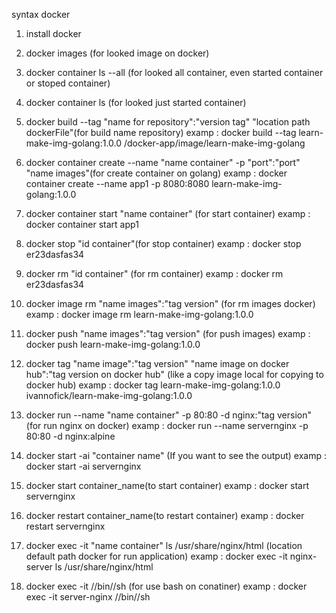syntax docker

1. install docker

2. docker images (for looked image on docker)

3. docker container ls --all (for looked all container, even started container or stoped container)

4. docker container ls (for looked just started container)

5. docker build --tag "name for repository":"version tag" "location path dockerFile"(for build name repository)
examp : docker build --tag learn-make-img-golang:1.0.0 /docker-app/image/learn-make-img-golang

6. docker container create --name "name container" -p "port":"port" "name images"(for create container on golang)
examp : docker container create --name app1 -p 8080:8080 learn-make-img-golang:1.0.0

7. docker container start "name container" (for start container)
examp : docker container start app1

8. docker stop "id container"(for stop container)
examp : docker stop er23dasfas34

9. docker rm "id container" (for rm container)
examp : docker rm er23dasfas34

10. docker image rm "name images":"tag version" (for rm images docker)
examp : docker image rm learn-make-img-golang:1.0.0 

11. docker push "name images":"tag version" (for push images)
examp : docker push learn-make-img-golang:1.0.0 

12. docker tag "name image":"tag version" "name image on docker hub":"tag version on docker hub" (like a copy image local for copying to docker hub)
examp : docker tag learn-make-img-golang:1.0.0 ivannofick/learn-make-img-golang:1.0.0

13. docker run --name "name container" -p 80:80 -d nginx:"tag version" (for run nginx on docker)
examp : docker run --name servernginx -p 80:80 -d nginx:alpine

14. docker start -ai "container name" (If you want to see the output)
examp : docker start -ai servernginx

15. docker start container_name(to start container)
examp : docker start servernginx

16. docker restart container_name(to restart container)
examp : docker restart servernginx

17. docker exec -it "name container" ls /usr/share/nginx/html (location default path docker for run application)
examp : docker exec -it nginx-server ls /usr/share/nginx/html

18. docker exec -it <container-id> //bin//sh (for use bash on conatiner)
examp : docker exec -it server-nginx //bin//sh

